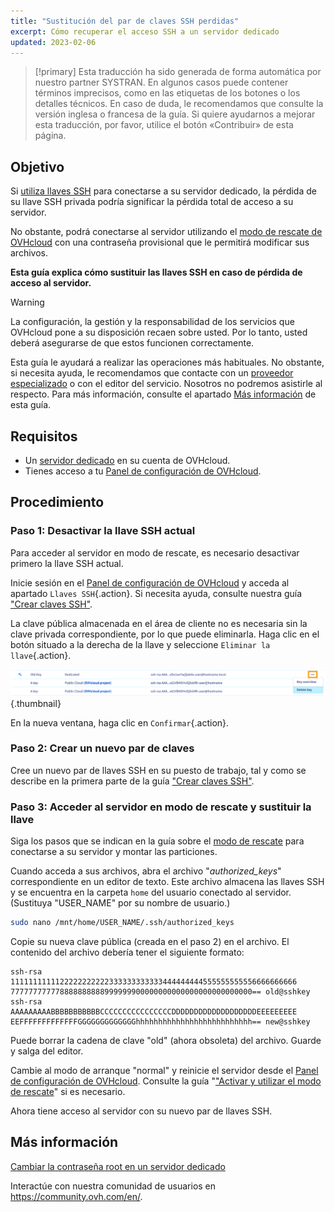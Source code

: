 ```yaml
---
title: "Sustitución del par de claves SSH perdidas"
excerpt: Cómo recuperar el acceso SSH a un servidor dedicado
updated: 2023-02-06
---
```


> [!primary]
> Esta traducción ha sido generada de forma automática por nuestro partner SYSTRAN. En algunos casos puede contener términos imprecisos, como en las etiquetas de los botones o los detalles técnicos. En caso de duda, le recomendamos que consulte la versión inglesa o francesa de la guía. Si quiere ayudarnos a mejorar esta traducción, por favor, utilice el botón «Contribuir» de esta página.
> 

## Objetivo

Si [utiliza llaves SSH](/pages/bare_metal_cloud/dedicated_servers/creating-ssh-keys-dedicated) para conectarse a su servidor dedicado, la pérdida de su llave SSH privada podría significar la pérdida total de acceso a su servidor.

No obstante, podrá conectarse al servidor utilizando el [modo de rescate de OVHcloud](/pages/bare_metal_cloud/dedicated_servers/rescue_mode) con una contraseña provisional que le permitirá modificar sus archivos.

**Esta guía explica cómo sustituir las llaves SSH en caso de pérdida de acceso al servidor.**

> [!warning]
>
> La configuración, la gestión y la responsabilidad de los servicios que OVHcloud pone a su disposición recaen sobre usted. Por lo tanto, usted deberá asegurarse de que estos funcionen correctamente.
>
> Esta guía le ayudará a realizar las operaciones más habituales. No obstante, si necesita ayuda, le recomendamos que contacte con un [proveedor especializado](https://partner.ovhcloud.com/es-es/directory/) o con el editor del servicio. Nosotros no podremos asistirle al respecto. Para más información, consulte el apartado [Más información](#mas-informacion) de esta guía.
>

## Requisitos

- Un [servidor dedicado](https://www.ovhcloud.com/es-es/bare-metal/) en su cuenta de OVHcloud.
- Tienes acceso a tu [Panel de configuración de OVHcloud](https://www.ovh.com/auth/?action=gotomanager&from=https://www.ovh.es/&ovhSubsidiary=es).

## Procedimiento

### Paso 1: Desactivar la llave SSH actual

Para acceder al servidor en modo de rescate, es necesario desactivar primero la llave SSH actual.

Inicie sesión en el [Panel de configuración de OVHcloud](https://www.ovh.com/auth/?action=gotomanager&from=https://www.ovh.es/&ovhSubsidiary=es) y acceda al apartado `Llaves SSH`{.action}. Si necesita ayuda, consulte nuestra guía ["Crear claves SSH"](/pages/bare_metal_cloud/dedicated_servers/creating-ssh-keys-dedicated#cpsshkey).

La clave pública almacenada en el área de cliente no es necesaria sin la clave privada correspondiente, por lo que puede eliminarla. Haga clic en el botón <i class="icons-ellipsis icons-border-rounded icons-masterbrand-blue"></i> situado a la derecha de la llave y seleccione `Eliminar la llave`{.action}.

![Eliminar la llave](images/replace-lost-key-01.png){.thumbnail}

En la nueva ventana, haga clic en `Confirmar`{.action}.

### Paso 2: Crear un nuevo par de claves

Cree un nuevo par de llaves SSH en su puesto de trabajo, tal y como se describe en la primera parte de la guía ["Crear claves SSH"](/pages/bare_metal_cloud/dedicated_servers/creating-ssh-keys-dedicated).

### Paso 3: Acceder al servidor en modo de rescate y sustituir la llave

Siga los pasos que se indican en la guía sobre el [modo de rescate](/pages/bare_metal_cloud/dedicated_servers/rescue_mode) para conectarse a su servidor y montar las particiones.

Cuando acceda a sus archivos, abra el archivo "*authorized_keys*" correspondiente en un editor de texto. Este archivo almacena las llaves SSH y se encuentra en la carpeta `home` del usuario conectado al servidor. (Sustituya "USER_NAME" por su nombre de usuario.)

```bash
sudo nano /mnt/home/USER_NAME/.ssh/authorized_keys
```

Copie su nueva clave pública (creada en el paso 2) en el archivo. El contenido del archivo debería tener el siguiente formato:

```console
ssh-rsa 1111111111122222222222333333333333444444444555555555556666666666
777777777778888888888999999900000000000000000000000000== old@sshkey
ssh-rsa AAAAAAAAABBBBBBBBBBBCCCCCCCCCCCCCCCCDDDDDDDDDDDDDDDDDDDEEEEEEEEE
EEFFFFFFFFFFFFFGGGGGGGGGGGGGhhhhhhhhhhhhhhhhhhhhhhhhhh== new@sshkey
```

Puede borrar la cadena de clave "old" (ahora obsoleta) del archivo. Guarde y salga del editor.

Cambie al modo de arranque "normal" y reinicie el servidor desde el [Panel de configuración de OVHcloud](https://www.ovh.com/auth/?action=gotomanager&from=https://www.ovh.es/&ovhSubsidiary=es). Consulte la guía "["Activar y utilizar el modo de rescate](/pages/bare_metal_cloud/dedicated_servers/rescue_mode)" si es necesario.

Ahora tiene acceso al servidor con su nuevo par de llaves SSH.

## Más información

[Cambiar la contraseña root en un servidor dedicado](/pages/bare_metal_cloud/dedicated_servers/changing_root_password_linux_ds)

Interactúe con nuestra comunidad de usuarios en <https://community.ovh.com/en/>.